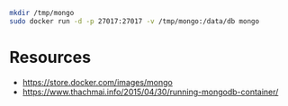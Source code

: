 ```bash
mkdir /tmp/mongo
sudo docker run -d -p 27017:27017 -v /tmp/mongo:/data/db mongo
```

# Resources
- https://store.docker.com/images/mongo
- https://www.thachmai.info/2015/04/30/running-mongodb-container/